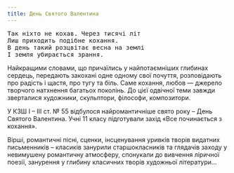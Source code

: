 ```yaml
---
title: День Святого Валентина
---
```


<pre>
Так ніхто не кохав. Через тисячі літ
Лиш приходить подібне кохання.
В день такий розцвітає весна на землі
І земля убирається зрання.
</pre>

Найкращими словами, що причаїлись у найпотаємніших глибинах сердець, передають закохані одне одному свої почуття, розповідають про радість і щастя, про тугу та біль. Саме кохання, любов — джерело творчого натхнення багатьох поколінь. До цієї одвічної теми завжди зверталися художники, скульптори, філософи, композитори.

У КЗШ І – ІІІ ст. № 55 відбулося найромантичніше свято року – День Святого Валентина. Учні 11 класу підготували захід «Все починається з кохання».

Вірші, романтичні пісні, сценки, інсценування уривків творів видатних письменників – класиків занурили старшокласників та глядачів заходу у невимушену романтичну атмосферу, спонукали до вивчення ліричної поезії, занурення у глибину класичних творів художньої літератури…

<slideshow id="72157649094053956"></slideshow>
